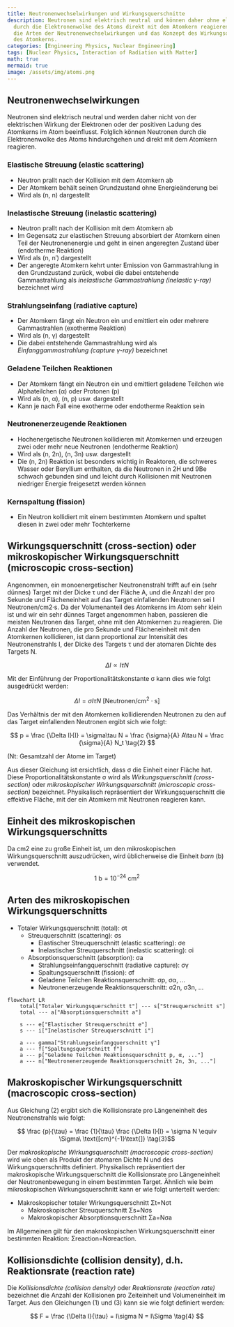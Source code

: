 ```yaml
---
title: Neutronenwechselwirkungen und Wirkungsquerschnitte
description: Neutronen sind elektrisch neutral und können daher ohne elektrische Beeinflussung
  durch die Elektronenwolke des Atoms direkt mit dem Atomkern reagieren. Wir betrachten
  die Arten der Neutronenwechselwirkungen und das Konzept des Wirkungsquerschnitts
  des Atomkerns.
categories: [Engineering Physics, Nuclear Engineering]
tags: [Nuclear Physics, Interaction of Radiation with Matter]
math: true
mermaid: true
image: /assets/img/atoms.png
---
```

## Neutronenwechselwirkungen
Neutronen sind elektrisch neutral und werden daher nicht von der elektrischen Wirkung der Elektronen oder der positiven Ladung des Atomkerns im Atom beeinflusst. Folglich können Neutronen durch die Elektronenwolke des Atoms hindurchgehen und direkt mit dem Atomkern reagieren.

### Elastische Streuung (elastic scattering)
- Neutron prallt nach der Kollision mit dem Atomkern ab
- Der Atomkern behält seinen Grundzustand ohne Energieänderung bei
- Wird als (n, n) dargestellt

### Inelastische Streuung (inelastic scattering)
- Neutron prallt nach der Kollision mit dem Atomkern ab
- Im Gegensatz zur elastischen Streuung absorbiert der Atomkern einen Teil der Neutronenenergie und geht in einen angeregten Zustand über (endotherme Reaktion)
- Wird als (n, n′) dargestellt
- Der angeregte Atomkern kehrt unter Emission von Gammastrahlung in den Grundzustand zurück, wobei die dabei entstehende Gammastrahlung als *inelastische Gammastrahlung (inelastic γ-ray)* bezeichnet wird

### Strahlungseinfang (radiative capture)
- Der Atomkern fängt ein Neutron ein und emittiert ein oder mehrere Gammastrahlen (exotherme Reaktion)
- Wird als (n, γ) dargestellt
- Die dabei entstehende Gammastrahlung wird als *Einfanggammastrahlung (capture γ-ray)* bezeichnet

### Geladene Teilchen Reaktionen
- Der Atomkern fängt ein Neutron ein und emittiert geladene Teilchen wie Alphateilchen (α) oder Protonen (p)
- Wird als (n, α), (n, p) usw. dargestellt
- Kann je nach Fall eine exotherme oder endotherme Reaktion sein

### Neutronenerzeugende Reaktionen
- Hochenergetische Neutronen kollidieren mit Atomkernen und erzeugen zwei oder mehr neue Neutronen (endotherme Reaktion)
- Wird als (n, 2n), (n, 3n) usw. dargestellt
- Die (n, 2n) Reaktion ist besonders wichtig in Reaktoren, die schweres Wasser oder Beryllium enthalten, da die Neutronen in 2H und 9Be schwach gebunden sind und leicht durch Kollisionen mit Neutronen niedriger Energie freigesetzt werden können

### Kernspaltung (fission)
- Ein Neutron kollidiert mit einem bestimmten Atomkern und spaltet diesen in zwei oder mehr Tochterkerne

## Wirkungsquerschnitt (cross-section) oder mikroskopischer Wirkungsquerschnitt (microscopic cross-section)
Angenommen, ein monoenergetischer Neutronenstrahl trifft auf ein (sehr dünnes) Target mit der Dicke τ und der Fläche A, und die Anzahl der pro Sekunde und Flächeneinheit auf das Target einfallenden Neutronen sei I Neutronen/cm2·s. Da der Volumenanteil des Atomkerns im Atom sehr klein ist und wir ein sehr dünnes Target angenommen haben, passieren die meisten Neutronen das Target, ohne mit den Atomkernen zu reagieren. Die Anzahl der Neutronen, die pro Sekunde und Flächeneinheit mit den Atomkernen kollidieren, ist dann proportional zur Intensität des Neutronenstrahls I, der Dicke des Targets τ und der atomaren Dichte des Targets N.

$$ \Delta I \propto I\tau N $$

Mit der Einführung der Proportionalitätskonstante σ kann dies wie folgt ausgedrückt werden:

$$ \Delta I = \sigma I\tau N\ \text{[Neutronen/cm}^2\cdot\text{s]} \tag{1} $$

Das Verhältnis der mit den Atomkernen kollidierenden Neutronen zu den auf das Target einfallenden Neutronen ergibt sich wie folgt:

$$ p = \frac {\Delta I}{I} = \sigma\tau N = \frac {\sigma}{A} A\tau N = \frac {\sigma}{A} N_t \tag{2} $$

(Nt: Gesamtzahl der Atome im Target)

Aus dieser Gleichung ist ersichtlich, dass σ die Einheit einer Fläche hat. Diese Proportionalitätskonstante σ wird als *Wirkungsquerschnitt (cross-section)* oder *mikroskopischer Wirkungsquerschnitt (microscopic cross-section)* bezeichnet. Physikalisch repräsentiert der Wirkungsquerschnitt die effektive Fläche, mit der ein Atomkern mit Neutronen reagieren kann.

## Einheit des mikroskopischen Wirkungsquerschnitts
Da cm2 eine zu große Einheit ist, um den mikroskopischen Wirkungsquerschnitt auszudrücken, wird üblicherweise die Einheit *barn* (b) verwendet.

$$ 1\ \text{b} = 10^{-24}\ \text{cm}^2 $$

## Arten des mikroskopischen Wirkungsquerschnitts
- Totaler Wirkungsquerschnitt (total): σt
  - Streuquerschnitt (scattering): σs
    - Elastischer Streuquerschnitt (elastic scattering): σe
    - Inelastischer Streuquerschnitt (inelastic scattering): σi
  - Absorptionsquerschnitt (absorption): σa
    - Strahlungseinfangquerschnitt (radiative capture): σγ
    - Spaltungsquerschnitt (fission): σf
    - Geladene Teilchen Reaktionsquerschnitt: σp, σα, ...
    - Neutronenerzeugende Reaktionsquerschnitt: σ2n, σ3n, ...

```mermaid
flowchart LR
	total["Totaler Wirkungsquerschnitt t"] --- s["Streuquerschnitt s"]
	total --- a["Absorptionsquerschnitt a"]

	s --- e["Elastischer Streuquerschnitt e"]
	s --- i["Inelastischer Streuquerschnitt i"]

	a --- gamma["Strahlungseinfangquerschnitt γ"]
	a --- f["Spaltungsquerschnitt f"]
	a --- p["Geladene Teilchen Reaktionsquerschnitt p, α, ..."]
	a --- n["Neutronenerzeugende Reaktionsquerschnitt 2n, 3n, ..."]
```

## Makroskopischer Wirkungsquerschnitt (macroscopic cross-section)
Aus Gleichung (2) ergibt sich die Kollisionsrate pro Längeneinheit des Neutronenstrahls wie folgt:

$$ \frac {p}{\tau} = \frac {1}{\tau} \frac {\Delta I}{I} = \sigma N \equiv \Sigma\ \text{[cm}^{-1}\text{]} \tag{3}$$

Der *makroskopische Wirkungsquerschnitt (macroscopic cross-section)* wird wie oben als Produkt der atomaren Dichte N und des Wirkungsquerschnitts definiert. Physikalisch repräsentiert der makroskopische Wirkungsquerschnitt die Kollisionsrate pro Längeneinheit der Neutronenbewegung in einem bestimmten Target. Ähnlich wie beim mikroskopischen Wirkungsquerschnitt kann er wie folgt unterteilt werden:

- Makroskopischer totaler Wirkungsquerschnitt Σt=Nσt
  - Makroskopischer Streuquerschnitt Σs=Nσs
  - Makroskopischer Absorptionsquerschnitt Σa=Nσa

Im Allgemeinen gilt für den makroskopischen Wirkungsquerschnitt einer bestimmten Reaktion: Σreaction=Nσreaction.

## Kollisionsdichte (collision density), d.h. Reaktionsrate (reaction rate)
Die *Kollisionsdichte (collision density)* oder *Reaktionsrate (reaction rate)* bezeichnet die Anzahl der Kollisionen pro Zeiteinheit und Volumeneinheit im Target. Aus den Gleichungen (1) und (3) kann sie wie folgt definiert werden:

$$ F = \frac {\Delta I}{\tau} = I\sigma N = I\Sigma \tag{4} $$
